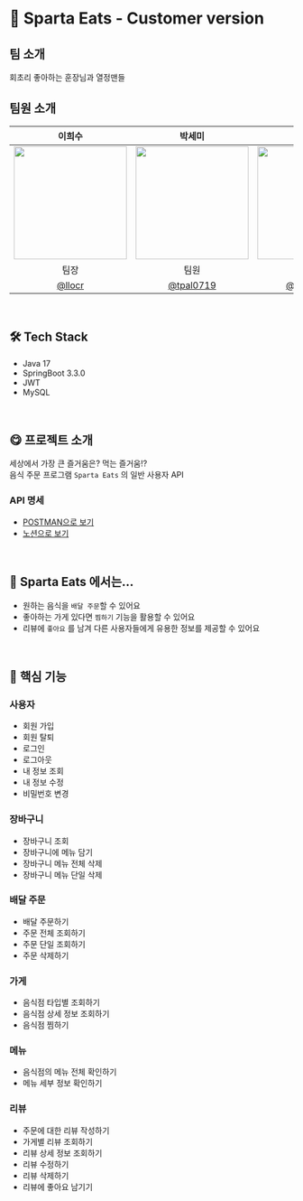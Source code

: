 # 🍖 Sparta Eats - Customer version
## 팀 소개
회초리 좋아하는 훈장님과 열정맨들

## 팀원 소개
|                이희수                 |                                                         박세미                                                          |                                                         이도                                                          |                                                         이동재                                                          |                                                         최유진                                                         |
|:----------------------------------:|:--------------------------------------------------------------------------------------------------------------------:|:--------------------------------------------------------------------------------------------------------------------:|:--------------------------------------------------------------------------------------------------------------------:|:-------------------------------------------------------------------------------------------------------------------:|
|     <img src="https://github.com/llocr/StudyWithMe/assets/114149212/23d34c01-c91c-4ac7-884c-133b880b8fff" width="200" />     | <img src="https://github.com/llocr/SpartaEats_Customer/assets/114149212/809d6e84-d1eb-4fe0-8fdc-780da311946a" width="200" /> | <img src="https://github.com/llocr/SpartaEats_Customer/assets/114149212/d163ccfd-ff5f-4471-b894-e3659b744bb7" width="200" /> | <img src="https://github.com/llocr/SpartaEats_Customer/assets/114149212/accb4fb1-78cc-46ef-93bd-9d7af3227be7" width="200" /> | <img src="https://github.com/llocr/SpartaEats_Customer/assets/114149212/442bf6fb-efa0-4089-9fe8-3862a7d12cc1" width="200"/> |
|                 팀장                 |                                                          팀원                                                          |                                                          팀원                                                          |                                                          팀원                                                          |                                                         팀원                                                          |
| [@llocr](https://github.com/llocr) |                                    [@tpal0719](https://github.com/tpal0719)                                    |                                  [@dolee2403](https://github.com/dolee2403)                                  |                                        [@jay1261](https://github.com/jay1261)                                        |                                       [@geneeuchoi](https://github.com/geneeuchoi)                                        |
</br>

## 🛠️ Tech Stack
- Java 17
- SpringBoot 3.3.0
- JWT
- MySQL
</br>

## 😋 프로젝트 소개
세상에서 가장 큰 즐거움은? 먹는 즐거움!? </br>
음식 주문 프로그램 `Sparta Eats` 의 일반 사용자 API

### API 명세
- [POSTMAN으로 보기](https://documenter.getpostman.com/view/28179041/2sA3XLGQpF#6aff792c-9c6a-4696-9aa8-071ac5bf6186)</br>
- [노션으로 보기](https://www.notion.so/teamsparta/1e8ad6bc25ec48b1abf1de6b1429fbaa?v=e721883631df49fa93085dd86d7b7cc9)
</br>

## 🍗 Sparta Eats 에서는...
- 원하는 음식을 `배달 주문`할 수 있어요
- 좋아하는 가게 있다면 `찜하기` 기능을 활용할 수 있어요
- 리뷰에 `좋아요` 를 남겨 다른 사용자들에게 유용한 정보를 제공할 수 있어요
</br>

## 📌 핵심 기능
### 사용자
- 회원 가입
- 회원 탈퇴
- 로그인
- 로그아웃
- 내 정보 조회
- 내 정보 수정
- 비밀번호 변경

### 장바구니
- 장바구니 조회
- 장바구니에 메뉴 담기
- 장바구니 메뉴 전체 삭제
- 장바구니 메뉴 단일 삭제

### 배달 주문
- 배달 주문하기
- 주문 전체 조회하기
- 주문 단일 조회하기
- 주문 삭제하기

### 가게
- 음식점 타입별 조회하기
- 음식점 상세 정보 조회하기
- 음식점 찜하기

### 메뉴
- 음식점의 메뉴 전체 확인하기
- 메뉴 세부 정보 확인하기

### 리뷰
- 주문에 대한 리뷰 작성하기
- 가게별 리뷰 조회하기
- 리뷰 상세 정보 조회하기
- 리뷰 수정하기
- 리뷰 삭제하기
- 리뷰에 좋아요 남기기

